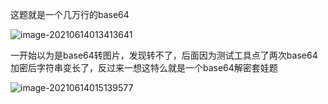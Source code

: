这题就是一个几万行的base64

![image-20210614013413641](https://tva1.sinaimg.cn/large/008i3skNly1grh5q1mrj8j31c00u0x6s.jpg)

一开始以为是base64转图片，发现转不了，后面因为测试工具点了两次base64加密后字符串变长了，反过来一想这特么就是一个base64解密套娃题

![image-20210614015139577](https://tva1.sinaimg.cn/large/008i3skNly1grh685wmrdj31d00u0tgc.jpg)

